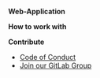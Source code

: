 **Web-Application**

**How to work with**

**Contribute**

- [Code of Conduct](/code_of_conduct.md "Code of Conduct")
- [Join our GitLab Group](https://gitlab.com/the-bootcamp-project/boilerplates/web-application ":target=_blank")
